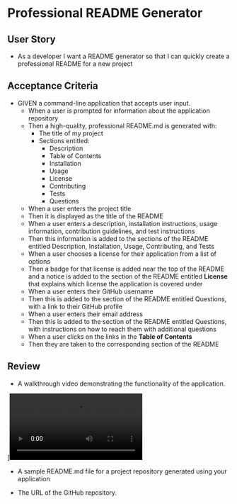 # Professional README Generator

## User Story

- As a developer I want a README generator so that I can quickly create a professional README for a new project

## Acceptance Criteria

- GIVEN a command-line application that accepts user input.
  - When a user is prompted for information about the application repository
  - Then a high-quality, professional README.md is generated with:
    - The title of my project
    - Sections entitled:
      - Description
      - Table of Contents
      - Installation
      - Usage
      - License
      - Contributing
      - Tests
      - Questions
  - When a user enters the project title
  - Then it is displayed as the title of the README
   - When a user enters a description, installation instructions, usage information, contribution guidelines, and test instructions
  - Then this information is added to the sections of the README entitled Description, Installation, Usage, Contributing, and Tests
  - When a user chooses a license for their application from a list of options
  - Then a badge for that license is added near the top of the README and a notice is added to the section of the README entitled **License** that explains which license the application is covered under
  - When a user enters their GitHub username
  - Then this is added to the section of the README entitled Questions, with a link to their GitHub profile
  - When a user enters their email address
  - Then this is added to the section of the README entitled Questions, with instructions on how to reach them with additional questions
  - When a user clicks on the links in the **Table of Contents**
  - Then they are taken to the corresponding section of the README

## Review

- A walkthrough video demonstrating the functionality of the application.

[![Watch the video](demoo.mov)



- A sample README.md file for a project repository generated using your application

- The URL of the GitHub repository.
